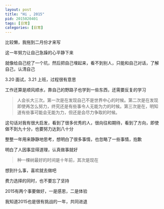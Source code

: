 ```yaml
---
layout: post
title: "Hi , 2015"
pid: 2015020401
tags: [日常]
categories: [日常]
---
```


比较懒，我拖到二月份才来写

<!-- more -->

这一年努力让自己急躁的心平静下来

就像给自己挖了一个坑，然后把自己埋起来，看不到别人，只能和自己对话，了解自己，认清自己

3.20 面试，3.21 上班，过程很有意思

工作还算是顺风顺水，靠自己的野路子也学到一些东西，还需要反复的学习

>人会长大三次。第一次是在发现自己不是世界中心的时候。第二次是在发现即使再怎么努力，终究还是有些事令人无能为力的时候。第三次是在，明知道有些事可能会无能为力，但还是会尽力争取的时候。

这句话对我有很大启发，看到了很多优秀的人，很向往和期待，看到了方向，即使做不到九十分，也要努力达到八十分

整整一年用来静静地思考，想明白了很多事情，也忽略了一些事情，抱歉

明白了人因事显得道理，认真做事就好

>种一棵树最好的时间是十年前，其次是现在

想到什么事，喜欢就去做吧

费力选择的同时，也不要忘了坚持

2015有两个事要做好，一是感恩，二是体验

我知道2015也是很有挑战的一年，共同进退
